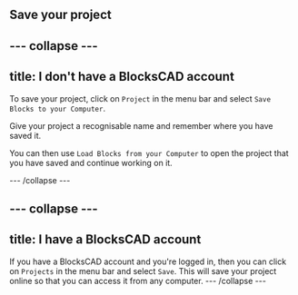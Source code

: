## Save your project

--- collapse ---
---
title: I don't have a BlocksCAD account
---

To save your project, click on `Project` in the menu bar and select `Save Blocks to your Computer`. 

Give your project a recognisable name and remember where you have saved it. 
	
You can then use `Load Blocks from your Computer` to open the project that you have saved and continue working on it. 

--- /collapse ---
		
--- collapse ---
---
title: I have a BlocksCAD account
---
If you have a BlocksCAD account and you're logged in, then you can click on `Projects` in the menu bar and select `Save`. This will save your project online so that you can access it from any computer. 
--- /collapse ---


 
